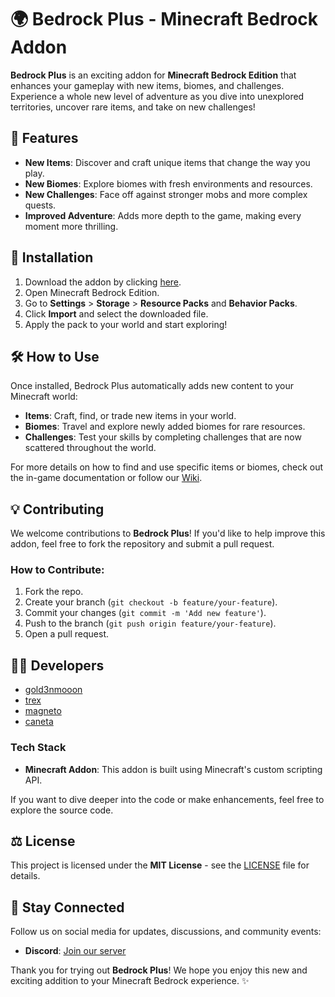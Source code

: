 
# 🌍 **Bedrock Plus** - Minecraft Bedrock Addon

**Bedrock Plus** is an exciting addon for **Minecraft Bedrock Edition** that enhances your gameplay with new items, biomes, and challenges. Experience a whole new level of adventure as you dive into unexplored territories, uncover rare items, and take on new challenges!

## 🚀 **Features**

- **New Items**: Discover and craft unique items that change the way you play.
- **New Biomes**: Explore biomes with fresh environments and resources.
- **New Challenges**: Face off against stronger mobs and more complex quests.
- **Improved Adventure**: Adds more depth to the game, making every moment more thrilling.

## 📜 **Installation**

1. Download the addon by clicking [here](#).
2. Open Minecraft Bedrock Edition.
3. Go to **Settings** > **Storage** > **Resource Packs** and **Behavior Packs**.
4. Click **Import** and select the downloaded file.
5. Apply the pack to your world and start exploring!


## 🛠 **How to Use**

Once installed, Bedrock Plus automatically adds new content to your Minecraft world:

- **Items**: Craft, find, or trade new items in your world.
- **Biomes**: Travel and explore newly added biomes for rare resources.
- **Challenges**: Test your skills by completing challenges that are now scattered throughout the world.

For more details on how to find and use specific items or biomes, check out the in-game documentation or follow our [Wiki](#).


## 💡 **Contributing**

We welcome contributions to **Bedrock Plus**! If you'd like to help improve this addon, feel free to fork the repository and submit a pull request.

### How to Contribute:
1. Fork the repo.
2. Create your branch (`git checkout -b feature/your-feature`).
3. Commit your changes (`git commit -m 'Add new feature'`).
4. Push to the branch (`git push origin feature/your-feature`).
5. Open a pull request.


## 🧑‍💻 **Developers**

- [gold3nmooon](<https://x.com/_Gold3nmoon>)
- [trex](<https://x.com/t_zueiro?t=jQTjkXuK3L_uJQ51c-k1_A&s=09>)
- [magneto](<https://x.com/MagnetoBombin?t=p2Gx914R6j1H1neM7WcOiw&s=09>)
- [caneta](<https://x.com/RedOuleb>)


### **Tech Stack**

- **Minecraft Addon**: This addon is built using Minecraft's custom scripting API.

If you want to dive deeper into the code or make enhancements, feel free to explore the source code.

## ⚖️ **License**

This project is licensed under the **MIT License** - see the [LICENSE](LICENSE) file for details.

## 📢 **Stay Connected**

Follow us on social media for updates, discussions, and community events:

- **Discord**: [Join our server](<https://discord.gg/YUV3SyWMhW>)

Thank you for trying out **Bedrock Plus**! We hope you enjoy this new and exciting addition to your Minecraft Bedrock experience. ✨
